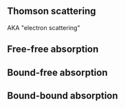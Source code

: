 ## Thomson scattering
AKA "electron scattering"



## Free-free absorption


## Bound-free absorption


## Bound-bound absorption